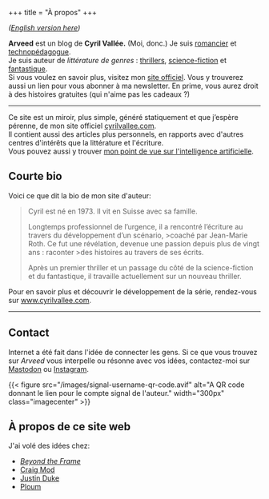 +++
title = "À propos"
+++

_([English version here](/about/))_

**Arveed** est un blog de **Cyril Vallée.** (Moi, donc.)
Je suis <a href="https://www.cyrilvallee.com">romancier</a> et <a href="https://www.h-fr.ch/nos-formations/centre-de-formation-des-soins">technopédagogue</a>.<br>
Je suis auteur de _littérature de genres_&nbsp;: <a href="https://www.cyrilvallee.com/totem-un-thriller/">thrillers</a>, <a href="https://www.cyrilvallee.com/le-reflet-des-etoiles/">science-fiction</a> et <a href="https://www.cyrilvallee.com/timeskippers/">fantastique</a>.  
Si vous voulez en savoir plus, visitez mon <a href="https://www.cyrilvallee.com/">site officiel</a>. Vous y trouverez aussi un lien pour vous abonner à ma newsletter. En prime, vous aurez droit à des histoires gratuites (qui n'aime pas les cadeaux ?)

<hr class="min">

Ce site est un miroir, plus simple, généré statiquement et que j’espère pérenne, de mon site officiel [cyrilvallee.com](https://www.cyrilvallee.com/).  
Il contient aussi des articles plus personnels, en rapports avec d'autres centres d'intérêts que la littérature et l'écriture.  
Vous pouvez aussi y trouver [mon point de vue sur l'intelligence artificielle](/ai/).

## Courte bio

Voici ce que dit la bio de mon site d'auteur:

> Cyril est né en 1973. Il vit en Suisse avec sa famille.
>
> Longtemps professionnel de l’urgence, il a rencontré l’écriture au travers du développement d’un scénario, >coaché par Jean-Marie Roth. Ce fut une révélation, devenue une passion depuis plus de vingt ans : raconter >des histoires au travers de ses écrits.
>
> Après un premier thriller et un passage du côté de la science-fiction et du fantastique, il travaille actuellement sur un nouveau thriller.

Pour en savoir plus et découvrir le développement de la série, rendez-vous sur www.cyrilvallee.com.

<hr>

## Contact

Internet a été fait dans l'idée de connecter les gens. Si ce que vous trouvez sur _Arveed_ vous interpelle ou résonne avec vos idées, contactez-moi sur [Mastodon](https://tooting.ch/@arveed) ou [Instagram](https://www.instagram.com/_cyrilvallee_).

{{< figure
src="/images/signal-username-qr-code.avif"
alt="A QR code donnant le lien pour le compte signal de l'auteur."
width="300px"
class="imagecenter" >}}

## À propos de ce site web

J'ai volé des idées chez:

- [_Beyond the Frame_](https://schmud.de/)
- [Craig Mod](https://craigmod.com)
- [Justin Duke](https://arcana.computer)
- [Ploum](https://ploum.net)
